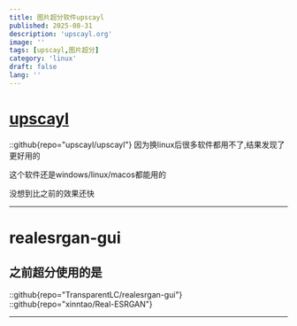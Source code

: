 ```yaml
---
title: 图片超分软件upscayl
published: 2025-08-31
description: 'upscayl.org'
image: ''
tags: [upscayl,图片超分]
category: 'linux'
draft: false 
lang: ''
---
```

# [upscayl](https://upscayl.org/)
::github{repo="upscayl/upscayl"}
因为换linux后很多软件都用不了,结果发现了更好用的

这个软件还是windows/linux/macos都能用的

没想到比之前的效果还快

---

# realesrgan-gui

## 之前超分使用的是
::github{repo="TransparentLC/realesrgan-gui"}
::github{repo="xinntao/Real-ESRGAN"}

---
